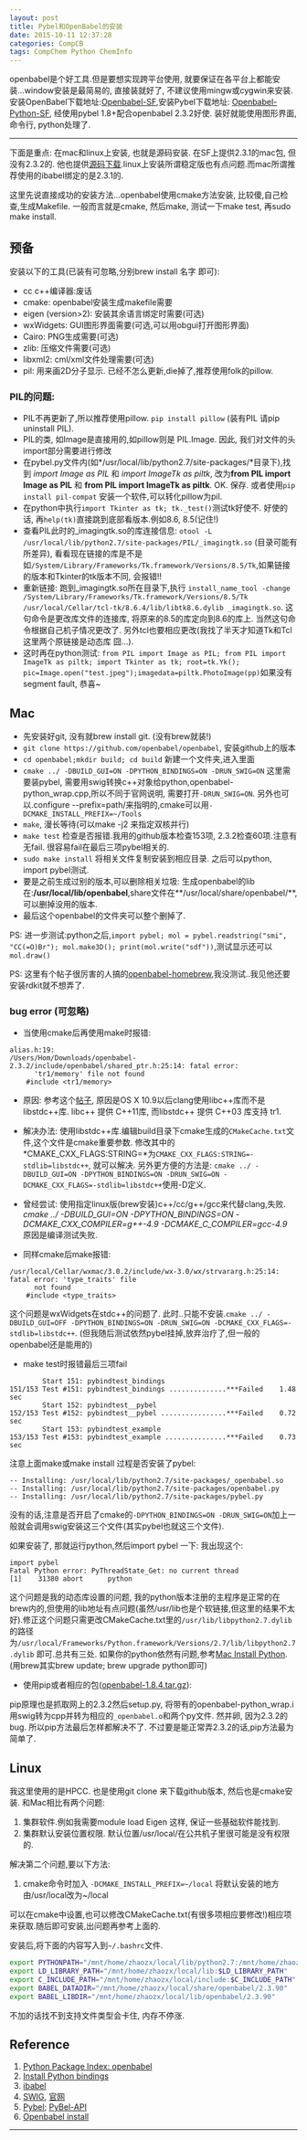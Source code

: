 ```yaml
---
layout: post
title: Pybel和OpenBabel的安装
date: 2015-10-11 12:37:28
categories: CompCB
tags: CompChem Python ChemInfo
---
```


openbabel是个好工具.但是要想实现跨平台使用, 就要保证在各平台上都能安装...window安装是最简易的, 直接装就好了, 不建议使用mingw或cygwin来安装. 安装OpenBabel下载地址:[Openbabel-SF](http://sourceforge.net/projects/openbabel/),安装Pybel下载地址: [Openbabel-Python-SF](http://sourceforge.net/projects/openbabel/files/openbabel-python/), 经使用pybel 1.8+配合openbabel 2.3.2好使. 装好就能使用图形界面, 命令行, python处理了.

----

下面是重点: 在mac和linux上安装, 也就是源码安装. 在SF上提供2.3.1的mac包, 但没有2.3.2的. 他也提供[源码下载](http://sourceforge.net/projects/openbabel/files/openbabel/2.3.2/).linux上安装所谓稳定版也有点问题.而mac所谓推荐使用的ibabel绑定的是2.3.1的.

这里先说直接成功的安装方法...openbabel使用cmake方法安装, 比较傻,自己检查,生成Makefile. 一般而言就是cmake, 然后make, 测试一下make test, 再sudo make install.

## 预备

安装以下的工具(已装有可忽略,分别brew install 名字   即可):

- cc c++编译器:废话
- cmake: openbabel安装生成makefile需要
- eigen (version>2): 安装其余语言绑定时需要(可选)
- wxWidgets: GUI图形界面需要(可选,可以用obgui打开图形界面)
- Cairo: PNG生成需要(可选)
- zlib: 压缩文件需要(可选)
- libxml2: cml/xml文件处理需要(可选)
- pil: 用来画2D分子显示. 已经不怎么更新,die掉了,推荐使用folk的pillow.

### PIL的问题:  

- PIL不再更新了,所以推荐使用pillow. `pip install pillow` (装有PIL 请pip uninstall PIL). 
- PIL的类, 如Image是直接用的,如pillow则是 PIL.Image. 因此, 我们对文件的头import部分需要进行修改
- 在pybel.py文件内(如*/usr/local/lib/python2.7/site-packages/*目录下),找到 *import Image as PIL* 和 *import ImageTk as piltk*, 改为**from PIL import Image as PIL** 和 **from PIL import ImageTk as piltk**. OK. 保存. 或者使用`pip install pil-compat` 安装一个软件,可以转化pillow为pil.
- 在python中执行`import Tkinter as tk; tk._test()`测试tk好使不. 好使的话, 再`help(tk)`直接跳到底部看版本.例如8.6, 8.5(记住!)
- 查看PIL此时的_imagingtk.so的库连接信息: `otool -L /usr/local/lib/python2.7/site-packages/PIL/_imagingtk.so` (目录可能有所差异), 看看现在链接的库是不是如`/System/Library/Frameworks/Tk.framework/Versions/8.5/Tk`,如果链接的版本和Tkinter的tk版本不同, 会报错!!
- 重新链接: 跑到_imagingtk.so所在目录下,执行 `install_name_tool -change /System/Library/Frameworks/Tk.framework/Versions/8.5/Tk /usr/local/Cellar/tcl-tk/8.6.4/lib/libtk8.6.dylib _imagingtk.so`. 这句命令是更改库文件的连接库, 将原来的8.5的库定向到8.6的库上. 当然这句命令根据自己机子情况更改了. 另外tcl也要相应更改(我找了半天才知道Tk和Tcl这里两个原链接是动态库 囧...).
- 这时再在python测试: `from PIL import Image as PIL; from PIL import ImageTk as piltk; import Tkinter as tk; root=tk.Yk(); pic=Image.open("test.jpeg");imagedata=piltk.PhotoImage(pp)`如果没有segment fault, 恭喜~

## Mac

- 先安装好git, 没有就brew install git. (没有brew就装!)
- `git clone https://github.com/openbabel/openbabel`, 安装github上的版本
- `cd openbabel;mkdir build; cd build` 新建一个文件夹,进入里面
- `cmake ../ -DBUILD_GUI=ON -DPYTHON_BINDINGS=ON -DRUN_SWIG=ON` 这里需要装pybel, 需要用swig转换c++对象给python,openbabel-python_wrap.cpp,所以不同于官网说明, 需要打开`-DRUN_SWIG=ON`. 另外也可以.configure --prefix=path/来指明的,cmake可以用`-DCMAKE_INSTALL_PREFIX=~/Tools`
- `make`, 漫长等待(可以make -j2 来指定双核并行)
- `make test` 检查是否报错.我用的github版本检查153项, 2.3.2检查60项.注意有无fail. 很容易fail在最后三项pybel相关的.
- `sudo make install` 将相关文件复制安装到相应目录. 之后可以python, import pybel测试.
- 要是之前生成过别的版本,可以删除相关垃圾: 生成openbabel的lib在:**/usr/local/lib/openbabel**,share文件在**/usr/local/share/openbabel/**,可以删掉没用的版本.
- 最后这个openbabel的文件夹可以整个删掉了.

PS: 进一步测试:python之后,`import pybel; mol = pybel.readstring("smi", "CC(=O)Br"); mol.make3D(); print(mol.write("sdf"))`,测试显示还可以`mol.draw()`

PS: 这里有个帖子很厉害的人搞的[openbabel-homebrew](https://github.com/mcs07/homebrew-cheminformatics),我没测试..我见他还要安装rdkit就不想弄了.

### bug error (可忽略)

- 当使用cmake后再使用make时报错:

~~~
alias.h:19:
/Users/Hom/Downloads/openbabel-2.3.2/include/openbabel/shared_ptr.h:25:14: fatal error:
      'tr1/memory' file not found
    #include <tr1/memory>
~~~

  - 原因: 参考这个[帖子](http://forums.openbabel.org/OpenBabel-2-3-2-and-OS-X-10-9-td4656759.html), 原因是OS X 10.9以后clang使用libc++库而不是libstdc++库. libc++ 提供 C++11库, 而libstdc++ 提供 C++03 库支持 tr1.
  - 解决办法: 使用libstdc++库.编辑build目录下cmake生成的`CMakeCache.txt`文件,这个文件是cmake重要参数. 修改其中的*CMAKE_CXX_FLAGS:STRING=*为`CMAKE_CXX_FLAGS:STRING=-stdlib=libstdc++`, 就可以解决. 另外更方便的方法是: `cmake ../ -DBUILD_GUI=ON -DPYTHON_BINDINGS=ON -DRUN_SWIG=ON -DCMAKE_CXX_FLAGS=-stdlib=libstdc++`使用-D定义.
  - 曾经尝试: 使用指定linux版(brew安装)c++/cc/g++/gcc来代替clang,失败. *cmake ../ -DBUILD_GUI=ON -DPYTHON_BINDINGS=ON -DCMAKE_CXX_COMPILER=g++-4.9 -DCMAKE_C_COMPILER=gcc-4.9* 原因是编译测试失败.

- 同样cmake后make报错:

~~~
/usr/local/Cellar/wxmac/3.0.2/include/wx-3.0/wx/strvararg.h:25:14: fatal error: 'type_traits' file
      not found
    #include <type_traits>
~~~

这个问题是wxWidgets在stdc++的问题了. 此时..只能不安装.`cmake ../ -DBUILD_GUI=OFF -DPYTHON_BINDINGS=ON -DRUN_SWIG=ON -DCMAKE_CXX_FLAGS=-stdlib=libstdc++`. (但我随后测试依然pybel挂掉,放弃治疗了,但一般的openbabel还是能用的)

- make test时报错最后三项fail

~~~
        Start 151: pybindtest_bindings
151/153 Test #151: pybindtest_bindings ..............***Failed    1.48 sec
        Start 152: pybindtest__pybel
152/153 Test #152: pybindtest__pybel ................***Failed    0.72 sec
        Start 153: pybindtest_example
153/153 Test #153: pybindtest_example ...............***Failed    0.73 sec
~~~

注意上面make或make install 过程是否安装了pybel: 

~~~
-- Installing: /usr/local/lib/python2.7/site-packages/_openbabel.so
-- Installing: /usr/local/lib/python2.7/site-packages/openbabel.py
-- Installing: /usr/local/lib/python2.7/site-packages/pybel.py
~~~

没有的话,注意是否开启了cmake的`-DPYTHON_BINDINGS=ON -DRUN_SWIG=ON`加上一般就会调用swig安装这三个文件(其实pybel也就这三个文件).

如果安装了, 那就运行python,然后import pybel 一下: 我出现这个:

~~~
import pybel
Fatal Python error: PyThreadState_Get: no current thread
[1]    31380 abort      python
~~~

这个问题是我的动态库设置的问题, 我的python版本注册的主程序是正常的在brew内的,但使用的lib地址有点问题(虽然/usr/lib也是个软链接,但这里的结果不太好).修正这个问题只需更改CMakeCache.txt里的`/usr/lib/libpython2.7.dylib`的路径为`/usr/local/Frameworks/Python.framework/Versions/2.7/lib/libpython2.7.dylib` 即可.总共有三处. 如果你的python依然有问题,参考[Mac Install Python](https://wolfpaulus.com/journal/mac/installing_python_osx/). (用brew其实brew update; brew upgrade python即可)

- 使用pip或者相应的包([openbabel-1.8.4.tar.gz](https://pypi.python.org/pypi/openbabel)):

pip原理也是抓取网上的2.3.2然后setup.py, 将带有的openbabel-python_wrap.i 用swig转为cpp并转为相应的`_openbabel.o`和两个py文件. 然并卵, 因为2.3.2的bug. 所以pip方法最后怎样都解决不了. 不过要是能正常弄2.3.2的话,pip方法最为简单了.

## Linux

我这里使用的是HPCC. 也是使用git clone 来下载github版本, 然后也是cmake安装. 和Mac相比有两个问题:

1. 集群软件.例如我需要module load Eigen 这样, 保证一些基础软件能找到.
2. 集群默认安装位置权限. 默认位置/usr/local/在公共机子里很可能是没有权限的.

解决第二个问题,要以下方法:

1. cmake命令时加入 `-DCMAKE_INSTALL_PREFIX=~/local` 将默认安装的地方由/usr/local改为~/local

可以在cmake中设置,也可以修改CMakeCache.txt(有很多项相应要修改!)相应项来获取.随后即可安装,出问题再参考上面的.

安装后,将下面的内容写入到`~/.bashrc`文件. 

~~~bash
export PYTHONPATH="/mnt/home/zhaozx/local/lib/python2.7:/mnt/home/zhaozx/local/lib/python2.7/site-packages:$PYTHONPATH"
export LD_LIBRARY_PATH="/mnt/home/zhaozx/local/lib:$LD_LIBRARY_PATH"
export C_INCLUDE_PATH="/mnt/home/zhaozx/local/include:$C_INCLUDE_PATH"
export BABEL_DATADIR="/mnt/home/zhaozx/local/share/openbabel/2.3.90"
export BABEL_LIBDIR="/mnt/home/zhaozx/local/lib/openbabel/2.3.90"
~~~

不加的话找不到支持文件类型会卡住, 内存不停涨.

## Reference

1. [Python Package Index: openbabel](https://pypi.python.org/pypi/openbabel)
2. [Install Python bindings](http://open-babel.readthedocs.org/en/latest/UseTheLibrary/PythonInstall.html)
3. [ibabel](http://openbabel.org/wiki/IBabel)
4. [SWIG](https://en.wikipedia.org/wiki/SWIG), [官网](http://www.swig.org/)
5. [Pybel](http://open-babel.readthedocs.org/en/latest/UseTheLibrary/Python_Pybel.html); [PyBel-API](http://open-babel.readthedocs.org/en/latest/UseTheLibrary/Python_PybelAPI.html#pybel-api)
6. [Openbabel install](http://open-babel.readthedocs.org/en/latest/Installation/install.html)



------
